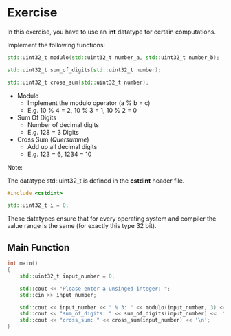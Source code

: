 # Exercise

In this exercise, you have to use an **int** datatype for certain computations.

Implement the following functions:

```cpp
std::uint32_t modulo(std::uint32_t number_a, std::uint32_t number_b);

std::uint32_t sum_of_digits(std::uint32_t number);

std::uint32_t cross_sum(std::uint32_t number);
```

- Modulo
  - Implement the modulo operator (a % b = c)
  - E.g. 10 % 4 = 2, 10 % 3 = 1, 10 % 2 = 0
- Sum Of Digits
  - Number of decimal digits
  - E.g. 128 = 3 Digits
- Cross Sum (*Quersumme*)
  - Add up all decimal digits
  - E.g. 123 = 6, 1234 = 10

Note:

The datatype std::uint32_t is defined in the **cstdint** header file.

```cpp
#include <cstdint>

std::uint32_t i = 0;
```

These datatypes ensure that for every operating system and compiler the value range is the same (for exactly this type 32 bit).

## Main Function

```cpp
int main()
{
    std::uint32_t input_number = 0;

    std::cout << "Please enter a unsinged integer: ";
    std::cin >> input_number;

    std::cout << input_number << " % 3: " << modulo(input_number, 3) << '\n';
    std::cout << "sum_of_digits: " << sum_of_digits(input_number) << '\n';
    std::cout << "cross_sum: " << cross_sum(input_number) << '\n';
}
```
